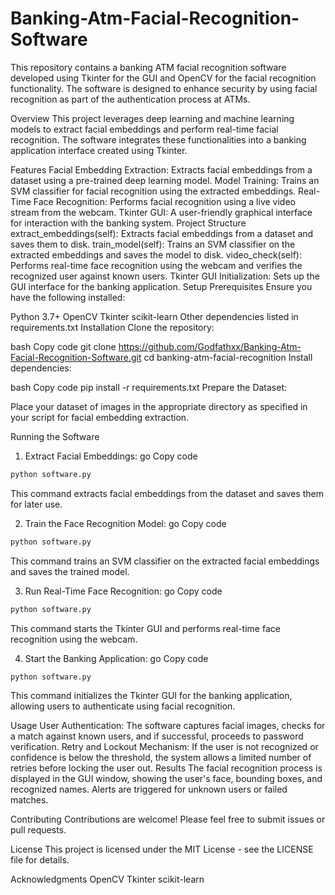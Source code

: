 # Banking-Atm-Facial-Recognition-Software
This repository contains a banking ATM facial recognition software developed using Tkinter for the GUI and OpenCV for the facial recognition functionality. The software is designed to enhance security by using facial recognition as part of the authentication process at ATMs.

Overview
This project leverages deep learning and machine learning models to extract facial embeddings and perform real-time facial recognition. The software integrates these functionalities into a banking application interface created using Tkinter.

Features
Facial Embedding Extraction: Extracts facial embeddings from a dataset using a pre-trained deep learning model.
Model Training: Trains an SVM classifier for facial recognition using the extracted embeddings.
Real-Time Face Recognition: Performs facial recognition using a live video stream from the webcam.
Tkinter GUI: A user-friendly graphical interface for interaction with the banking system.
Project Structure
extract_embeddings(self): Extracts facial embeddings from a dataset and saves them to disk.
train_model(self): Trains an SVM classifier on the extracted embeddings and saves the model to disk.
video_check(self): Performs real-time face recognition using the webcam and verifies the recognized user against known users.
Tkinter GUI Initialization: Sets up the GUI interface for the banking application.
Setup
Prerequisites
Ensure you have the following installed:

Python 3.7+
OpenCV
Tkinter
scikit-learn
Other dependencies listed in requirements.txt
Installation
Clone the repository:

bash
Copy code
git clone https://github.com/Godfathxx/Banking-Atm-Facial-Recognition-Software.git
cd banking-atm-facial-recognition
Install dependencies:

bash
Copy code
pip install -r requirements.txt
Prepare the Dataset:

Place your dataset of images in the appropriate directory as specified in your script for facial embedding extraction.

Running the Software
1. Extract Facial Embeddings:
go
Copy code
```bash
python software.py
```
This command extracts facial embeddings from the dataset and saves them for later use.

2. Train the Face Recognition Model:
go
Copy code
```bash
python software.py
```
This command trains an SVM classifier on the extracted facial embeddings and saves the trained model.

3. Run Real-Time Face Recognition:
go
Copy code
```bash
python software.py
```
This command starts the Tkinter GUI and performs real-time face recognition using the webcam.

4. Start the Banking Application:
go
Copy code
```bash
python software.py
```
This command initializes the Tkinter GUI for the banking application, allowing users to authenticate using facial recognition.

Usage
User Authentication: The software captures facial images, checks for a match against known users, and if successful, proceeds to password verification.
Retry and Lockout Mechanism: If the user is not recognized or confidence is below the threshold, the system allows a limited number of retries before locking the user out.
Results
The facial recognition process is displayed in the GUI window, showing the user's face, bounding boxes, and recognized names. Alerts are triggered for unknown users or failed matches.

Contributing
Contributions are welcome! Please feel free to submit issues or pull requests.

License
This project is licensed under the MIT License - see the LICENSE file for details.

Acknowledgments
OpenCV
Tkinter
scikit-learn
